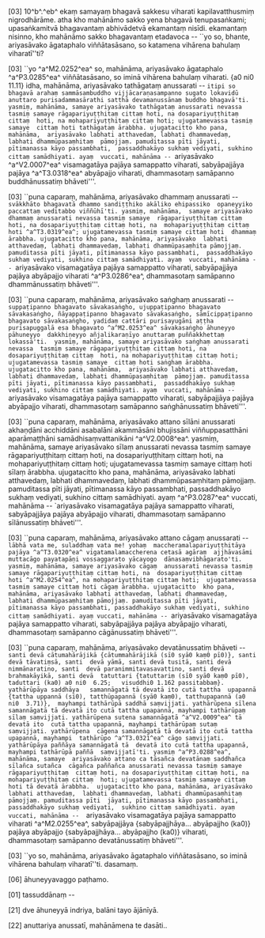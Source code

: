 [03] 10^b^.^eb^ ekaṃ samayaṃ bhagavā sakkesu viharati  kapilavatthusmiṃ nigrodhārāme. atha kho mahānāmo sakko yena bhagavā  tenupasaṅkami; upasaṅkamitvā bhagavantaṃ abhivādetvā ekamantaṃ nisīdi.  ekamantaṃ nisinno, kho mahānāmo sakko bhagavantaṃ etadavoca --  ``yo so, bhante, ariyasāvako āgataphalo viññātasāsano, so  katamena vihārena bahulaṃ viharatī''ti?

[03] ``yo ^a^M2.0252^ea^ so, mahānāma, ariyasāvako āgataphalo ^a^P3.0285^ea^  viññātasāsano, so iminā vihārena bahulaṃ viharati.  {a0 ni0  11.11} idha, mahānāma, ariyasāvako tathāgataṃ anussarati -- `itipi so  bhagavā arahaṃ sammāsambuddho vijjācaraṇasampanno sugato lokavidū  anuttaro purisadammasārathi satthā devamanussānaṃ buddho bhagavā'ti.  yasmiṃ, mahānāma, samaye ariyasāvako tathāgataṃ anussarati nevassa  tasmiṃ samaye rāgapariyuṭṭhitaṃ cittaṃ hoti, na dosapariyuṭṭhitaṃ cittaṃ  hoti, na mohapariyuṭṭhitaṃ cittaṃ hoti; ujugatamevassa tasmiṃ samaye  cittaṃ hoti tathāgataṃ ārabbha. ujugatacitto kho pana, mahānāma,  ariyasāvako labhati atthavedaṃ, labhati dhammavedaṃ, labhati dhammūpasaṃhitaṃ  pāmojjaṃ. pamuditassa pīti jāyati, pītimanassa kāyo passambhati,  passaddhakāyo sukhaṃ vediyati, sukhino cittaṃ samādhiyati. ayaṃ  vuccati, mahānāma -- `ariyasāvako ^a^V2.0007^ea^ visamagatāya pajāya samappatto  viharati, sabyāpajjāya pajāya ^a^T3.0318^ea^ abyāpajjo viharati, dhammasotaṃ  samāpanno buddhānussatiṃ bhāveti'''.

[03] ``puna caparaṃ, mahānāma, ariyasāvako dhammaṃ anussarati --  `svākkhāto bhagavatā dhammo sandiṭṭhiko akāliko ehipassiko  opaneyyiko paccattaṃ veditabbo viññūhī'ti. yasmiṃ, mahānāma,  samaye ariyasāvako dhammaṃ anussarati nevassa tasmiṃ samaye  rāgapariyuṭṭhitaṃ cittaṃ hoti, na dosapariyuṭṭhitaṃ cittaṃ hoti, na  mohapariyuṭṭhitaṃ cittaṃ hoti ^a^T3.0319^ea^; ujugatamevassa tasmiṃ samaye cittaṃ hoti  dhammaṃ ārabbha. ujugatacitto kho pana, mahānāma, ariyasāvako  labhati atthavedaṃ, labhati dhammavedaṃ, labhati dhammūpasaṃhita pāmojjaṃ.  pamuditassa pīti jāyati, pītimanassa kāyo passambhati,  passaddhakāyo sukhaṃ vediyati, sukhino cittaṃ samādhiyati. ayaṃ  vuccati, mahānāma -- `ariyasāvako visamagatāya pajāya samappatto  viharati, sabyāpajjāya pajāya abyāpajjo viharati ^a^P3.0286^ea^,  dhammasotaṃ samāpanno dhammānussatiṃ bhāveti'''.

[03] ``puna caparaṃ, mahānāma, ariyasāvako saṅghaṃ anussarati --  `suppaṭipanno bhagavato sāvakasaṅgho, ujuppaṭipanno bhagavato  sāvakasaṅgho, ñāyappaṭipanno bhagavato sāvakasaṅgho, sāmīcippaṭipanno  bhagavato sāvakasaṅgho, yadidaṃ cattāri purisayugāni aṭṭha  purisapuggalā esa bhagavato ^a^M2.0253^ea^ sāvakasaṅgho āhuneyyo pāhuneyyo  dakkhiṇeyyo añjalikaraṇīyo anuttaraṃ puññakkhettaṃ lokassā'ti.  yasmiṃ, mahānāma, samaye ariyasāvako saṅghaṃ anussarati nevassa  tasmiṃ samaye rāgapariyuṭṭhitaṃ cittaṃ hoti, na dosapariyuṭṭhitaṃ cittaṃ  hoti, na mohapariyuṭṭhitaṃ cittaṃ hoti; ujugatamevassa tasmiṃ samaye  cittaṃ hoti saṅghaṃ ārabbha. ujugatacitto kho pana, mahānāma,  ariyasāvako labhati atthavedaṃ, labhati dhammavedaṃ, labhati dhammūpasaṃhitaṃ  pāmojjaṃ. pamuditassa pīti jāyati, pītimanassa kāyo passambhati,  passaddhakāyo sukhaṃ vediyati, sukhino cittaṃ samādhiyati. ayaṃ  vuccati, mahānāma -- `ariyasāvako visamagatāya pajāya samappatto  viharati, sabyāpajjāya pajāya abyāpajjo viharati, dhammasotaṃ  samāpanno saṅghānussatiṃ bhāveti'''.

[03] ``puna caparaṃ, mahānāma, ariyasāvako attano sīlāni  anussarati akhaṇḍāni acchiddāni asabalāni akammāsāni  bhujissāni viññuppasatthāni aparāmaṭṭhāni samādhisaṃvattanikāni  ^a^V2.0008^ea^. yasmiṃ, mahānāma, samaye ariyasāvako sīlaṃ anussarati nevassa  tasmiṃ samaye rāgapariyuṭṭhitaṃ cittaṃ hoti, na dosapariyuṭṭhitaṃ cittaṃ  hoti, na mohapariyuṭṭhitaṃ cittaṃ hoti; ujugatamevassa tasmiṃ samaye  cittaṃ hoti sīlaṃ ārabbha. ujugatacitto kho pana, mahānāma,  ariyasāvako labhati atthavedaṃ, labhati dhammavedaṃ, labhati dhammūpasaṃhitaṃ  pāmojjaṃ. pamuditassa pīti jāyati, pītimanassa kāyo passambhati,  passaddhakāyo sukhaṃ vediyati, sukhino cittaṃ samādhiyati. ayaṃ  ^a^P3.0287^ea^ vuccati, mahānāma -- `ariyasāvako  visamagatāya pajāya samappatto viharati, sabyāpajjāya pajāya  abyāpajjo viharati, dhammasotaṃ samāpanno sīlānussatiṃ bhāveti'''.

[03] ``puna caparaṃ, mahānāma, ariyasāvako attano cāgaṃ  anussarati -- `lābhā vata me, suladdhaṃ vata me! yohaṃ  maccheramalapariyuṭṭhitāya pajāya ^a^T3.0320^ea^ vigatamalamaccherena cetasā agāraṃ  ajjhāvasāmi muttacāgo payatapāṇi vossaggarato yācayogo  dānasaṃvibhāgarato'ti. yasmiṃ, mahānāma, samaye ariyasāvako cāgaṃ  anussarati nevassa tasmiṃ samaye rāgapariyuṭṭhitaṃ cittaṃ hoti, na  dosapariyuṭṭhitaṃ cittaṃ hoti ^a^M2.0254^ea^, na mohapariyuṭṭhitaṃ cittaṃ hoti;  ujugatamevassa tasmiṃ samaye cittaṃ hoti cāgaṃ ārabbha. ujugatacitto  kho pana, mahānāma, ariyasāvako labhati atthavedaṃ, labhati dhammavedaṃ,  labhati dhammūpasaṃhitaṃ pāmojjaṃ. pamuditassa pīti jāyati,  pītimanassa kāyo passambhati, passaddhakāyo sukhaṃ vediyati, sukhino  cittaṃ samādhiyati. ayaṃ vuccati, mahānāma -- `ariyasāvako  visamagatāya pajāya samappatto viharati, sabyāpajjāya pajāya  abyāpajjo viharati, dhammasotaṃ samāpanno cāgānussatiṃ bhāveti'''.

[03] ``puna caparaṃ, mahānāma, ariyasāvako devatānussatiṃ bhāveti  -- `santi devā cātumahārājikā {cātummahārājikā (sī0 syā0 kaṃ0 pī0)}, santi   devā tāvatiṃsā, santi  devā yāmā, santi devā tusitā, santi devā nimmānaratino, santi  devā paranimmitavasavattino, santi devā brahmakāyikā, santi devā  tatuttari {tatuttariṃ (sī0 syā0 kaṃ0 pī0), taduttari (ka0) a0 ni0  6.25;   visuddhi0 1.162 passitabbaṃ}. yathārūpāya saddhāya   samannāgatā tā devatā ito cutā tattha  upapannā {tattha uppannā (sī0), tatthūpapannā (syā0 kaṃ0), tatthupapannā (a0 ni0  3.71)},  mayhampi tathārūpā saddhā saṃvijjati. yathārūpena sīlena  samannāgatā tā devatā ito cutā tattha upapannā, mayhampi tathārūpaṃ  sīlaṃ saṃvijjati. yathārūpena sutena samannāgatā ^a^V2.0009^ea^ tā devatā ito  cutā tattha upapannā, mayhampi tathārūpaṃ sutaṃ saṃvijjati. yathārūpena  cāgena samannāgatā tā devatā ito cutā tattha upapannā, mayhampi  tathārūpo ^a^T3.0321^ea^ cāgo saṃvijjati. yathārūpāya paññāya samannāgatā tā  devatā ito cutā tattha upapannā, mayhampi tathārūpā paññā  saṃvijjatī'ti. yasmiṃ ^a^P3.0288^ea^, mahānāma, samaye  ariyasāvako attano ca tāsañca devatānaṃ saddhañca sīlañca sutañca  cāgañca paññañca anussarati nevassa tasmiṃ samaye rāgapariyuṭṭhitaṃ  cittaṃ hoti, na dosapariyuṭṭhitaṃ cittaṃ hoti, na mohapariyuṭṭhitaṃ cittaṃ  hoti; ujugatamevassa tasmiṃ samaye cittaṃ hoti tā devatā ārabbha.  ujugatacitto kho pana, mahānāma, ariyasāvako labhati atthavedaṃ,  labhati dhammavedaṃ, labhati dhammūpasaṃhitaṃ pāmojjaṃ. pamuditassa pīti  jāyati, pītimanassa kāyo passambhati, passaddhakāyo sukhaṃ vediyati,  sukhino cittaṃ samādhiyati. ayaṃ vuccati, mahānāma --  `ariyasāvako visamagatāya pajāya samappatto viharati ^a^M2.0255^ea^,   sabyāpajjāya {sabyāpajjhāya... abyāpajjho (ka0)}  pajāya abyāpajjo {sabyāpajjhāya... abyāpajjho (ka0)} viharati, dhammasotaṃ samāpanno devatānussatiṃ  bhāveti'''.

[03] ``yo so, mahānāma, ariyasāvako āgataphalo  viññātasāsano, so iminā vihārena bahulaṃ viharatī''ti. dasamaṃ.

[06] āhuneyyavaggo paṭhamo.

[01] tassuddānaṃ --

[21] dve āhuneyyā indriya, balāni tayo ājānīyā.

[22] anuttariya anussatī, mahānāmena te dasāti..
